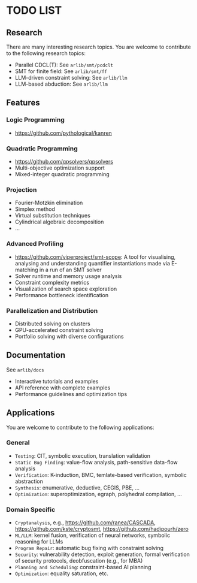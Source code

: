 # TODO LIST

## Research 

There are many interesting research topics. You are welcome to contribute to the following research topics:

- Parallel CDCL(T): See `arlib/smt/pcdclt`
- SMT for finite field: See  `arlib/smt/ff`
- LLM-driven constraint solving: See `arlib/llm`
- LLM-based abduction: See `arlib/llm`


## Features

### Logic Programming 

- https://github.com/pythological/kanren


### Quadratic Programming

- https://github.com/qpsolvers/qpsolvers
- Multi-objective optimization support
- Mixed-integer quadratic programming

### Projection

- Fourier-Motzkin elimination
- Simplex method
- Virtual substitution techniques
- Cylindrical algebraic decomposition
- ...
  
### Advanced Profiling

- https://github.com/viperproject/smt-scope: A tool for visualising, analysing and understanding quantifier instantiations made via E-matching in a run of an SMT solver
- Solver runtime and memory usage analysis
- Constraint complexity metrics
- Visualization of search space exploration
- Performance bottleneck identification

### Parallelization and Distribution

- Distributed solving on clusters
- GPU-accelerated constraint solving
- Portfolio solving with diverse configurations

## Documentation

See `arlib/docs`

- Interactive tutorials and examples
- API reference with complete examples
- Performance guidelines and optimization tips

## Applications
You are welcome to contribute to the following applications:

### General

- `Testing`: CIT, symbolic execution, translation validation
- `Static Bug Finding`: value-flow analysis, path-sensitive data-flow analysis
- `Verification`: K-induction, BMC, temlate-based verification, symbolic abstraction
- `Synthesis`: enumerative, deductive, CEGIS, PBE, ...
- `Optimization`: superoptimization, egraph, polyhedral compilation, ...

### Domain Specific

- `Cryptanalysis`, e.g., https://github.com/ranea/CASCADA, https://github.com/kste/cryptosmt, https://github.com/hadipourh/zero
- `ML/LLM`: kernel fusion, verification of neural networks, symbolic reasoning for LLMs
- `Program Repair`: automatic bug fixing with constraint solving
- `Security`: vulnerability detection, exploit generation, formal verification of security protocols, deobfuscation (e.g., for MBA)
- `Planning and Scheduling`: constraint-based AI planning
- `Optimization`: equality saturation, etc.

